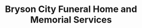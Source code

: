 ---
title: "Bryson City Funeral Home and Memorial Services"
url: /bryson-city/bryson-city-funeral-home-and-memorial-services/
shop: funeral directors
---